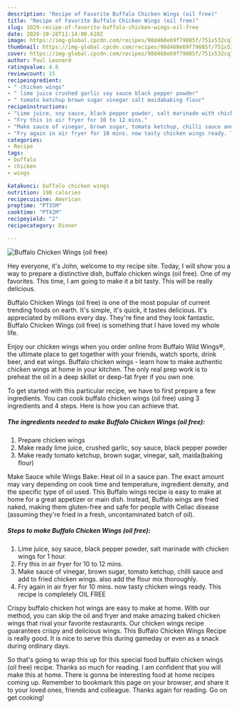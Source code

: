 ```yaml
---
description: "Recipe of Favorite Buffalo Chicken Wings (oil free)"
title: "Recipe of Favorite Buffalo Chicken Wings (oil free)"
slug: 1029-recipe-of-favorite-buffalo-chicken-wings-oil-free
date: 2020-10-28T11:14:00.610Z
image: https://img-global.cpcdn.com/recipes/98d468e69f79085f/751x532cq70/buffalo-chicken-wings-oil-free-recipe-main-photo.jpg
thumbnail: https://img-global.cpcdn.com/recipes/98d468e69f79085f/751x532cq70/buffalo-chicken-wings-oil-free-recipe-main-photo.jpg
cover: https://img-global.cpcdn.com/recipes/98d468e69f79085f/751x532cq70/buffalo-chicken-wings-oil-free-recipe-main-photo.jpg
author: Paul Leonard
ratingvalue: 4.6
reviewcount: 15
recipeingredient:
- " chicken wings"
- " lime juice crushed garlic soy sauce black pepper powder"
- " tomato ketchup brown sugar vinegar salt maidabaking flour"
recipeinstructions:
- "Lime juice, soy sauce, black pepper powder, salt marinade with chicken wings for 1 hour."
- "Fry this in air fryer for 10 to 12 mins."
- "Make sauce of vinegar, brown sugar, tomato ketchup, chilli sauce and add to fried chicken wings. also add the flour mix thoroughly."
- "Fry again in air fryer for 10 mins. now tasty chicken wings ready. This recipe is completely OIL FREE"
categories:
- Recipe
tags:
- buffalo
- chicken
- wings

katakunci: buffalo chicken wings 
nutrition: 198 calories
recipecuisine: American
preptime: "PT35M"
cooktime: "PT42M"
recipeyield: "2"
recipecategory: Dinner

---
```



![Buffalo Chicken Wings (oil free)](https://img-global.cpcdn.com/recipes/98d468e69f79085f/751x532cq70/buffalo-chicken-wings-oil-free-recipe-main-photo.jpg)

Hey everyone, it's John, welcome to my recipe site. Today, I will show you a way to prepare a distinctive dish, buffalo chicken wings (oil free). One of my favorites. This time, I am going to make it a bit tasty. This will be really delicious.

Buffalo Chicken Wings (oil free) is one of the most popular of current trending foods on earth. It's simple, it's quick, it tastes delicious. It's appreciated by millions every day. They're fine and they look fantastic. Buffalo Chicken Wings (oil free) is something that I have loved my whole life.

Enjoy our chicken wings when you order online from Buffalo Wild Wings®, the ultimate place to get together with your friends, watch sports, drink beer, and eat wings. Buffalo chicken wings - learn how to make authentic chicken wings at home in your kitchen. The only real prep work is to preheat the oil in a deep skillet or deep-fat fryer if you own one.


To get started with this particular recipe, we have to first prepare a few ingredients. You can cook buffalo chicken wings (oil free) using 3 ingredients and 4 steps. Here is how you can achieve that.

<!--inarticleads1-->

##### The ingredients needed to make Buffalo Chicken Wings (oil free):

1. Prepare  chicken wings
1. Make ready  lime juice, crushed garlic, soy sauce, black pepper powder
1. Make ready  tomato ketchup, brown sugar, vinegar, salt, maida(baking flour)


Make Sauce while Wings Bake: Heat oil in a sauce pan. The exact amount may vary depending on cook time and temperature, ingredient density, and the specific type of oil used. This Buffalo wings recipe is easy to make at home for a great appetizer or main dish. Instead, Buffalo wings are fried naked, making them gluten-free and safe for people with Celiac disease (assuming they&#39;re fried in a fresh, uncontaminated batch of oil). 

<!--inarticleads2-->

##### Steps to make Buffalo Chicken Wings (oil free):

1. Lime juice, soy sauce, black pepper powder, salt marinade with chicken wings for 1 hour.
1. Fry this in air fryer for 10 to 12 mins.
1. Make sauce of vinegar, brown sugar, tomato ketchup, chilli sauce and add to fried chicken wings. also add the flour mix thoroughly.
1. Fry again in air fryer for 10 mins. now tasty chicken wings ready. This recipe is completely OIL FREE


Crispy buffalo chicken hot wings are easy to make at home. With our method, you can skip the oil and fryer and make amazing baked chicken wings that rival your favorite restaurants. Our chicken wings recipe guarantees crispy and delicious wings. This Buffalo Chicken Wings Recipe is really good. It is nice to serve this during gameday or even as a snack during ordinary days. 

So that's going to wrap this up for this special food buffalo chicken wings (oil free) recipe. Thanks so much for reading. I am confident that you will make this at home. There is gonna be interesting food at home recipes coming up. Remember to bookmark this page on your browser, and share it to your loved ones, friends and colleague. Thanks again for reading. Go on get cooking!
